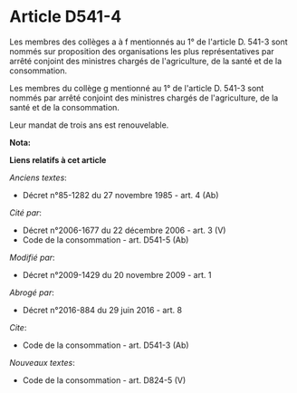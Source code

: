 # Article D541-4

Les membres des collèges a à f mentionnés au 1° de l'article D. 541-3 sont nommés sur proposition des organisations les plus
représentatives par arrêté conjoint des ministres chargés de l'agriculture, de la santé et de la consommation. 

Les membres du collège g mentionné au 1° de l'article D. 541-3 sont nommés par arrêté conjoint des ministres chargés de
l'agriculture, de la santé et de la consommation. 

Leur mandat de trois ans est renouvelable.

**Nota:**



**Liens relatifs à cet article**

_Anciens textes_:

  - Décret n°85-1282 du 27 novembre 1985 - art. 4 (Ab)

_Cité par_:

  - Décret n°2006-1677 du 22 décembre 2006 - art. 3 (V)
  - Code de la consommation - art. D541-5 (Ab)

_Modifié par_:

  - Décret n°2009-1429 du 20 novembre 2009 - art. 1

_Abrogé par_:

  - Décret n°2016-884 du 29 juin 2016 - art. 8

_Cite_:

  - Code de la consommation - art. D541-3 (Ab)

_Nouveaux textes_:

  - Code de la consommation - art. D824-5 (V)
